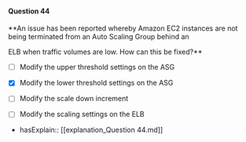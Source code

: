 #### Question  44

**An issue has been reported whereby Amazon EC2 instances are not being terminated from an Auto Scaling Group behind an

ELB when traffic volumes are low. How can this be fixed?**

- [ ] Modify the upper threshold settings on the ASG

- [x] Modify the lower threshold settings on the ASG

- [ ] Modify the scale down increment

- [ ] Modify the scaling settings on the ELB

- hasExplain:: [[explanation_Question  44.md]]
